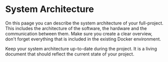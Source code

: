 # System Architecture

On this paage you can describe the system architecture of your full-project. This includes the architecture of the software, the hardware and the communication between them. Make sure you create a clear overview, don't forget everything that is included in the existing Docker environment.

Keep your system architecture up-to-date during the project. It is a living document that should reflect the current state of your project.